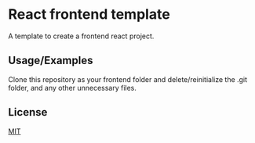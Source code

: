 # React frontend template

A template to create a frontend react project.
## Usage/Examples

Clone this repository as your frontend folder and delete/reinitialize the .git folder, and any other unnecessary files.

## License

[MIT](LICENCE)
